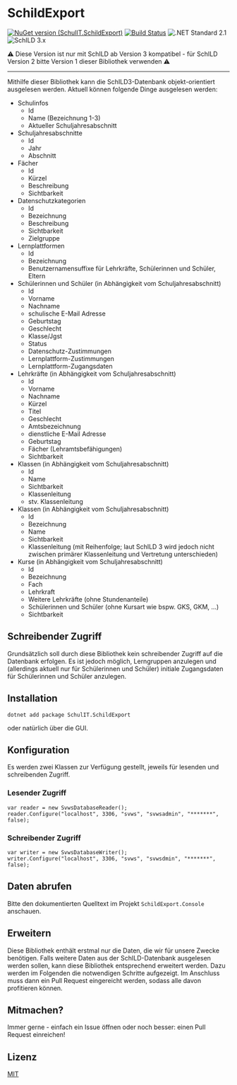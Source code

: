 # SchildExport

[![NuGet version (SchulIT.SchildExport)](https://img.shields.io/nuget/v/SchulIT.SchildExport.svg?style=flat-square)](https://www.nuget.org/packages/SchulIT.SchildExport/)
[![Build Status](https://dev.azure.com/schulit/SchildExport/_apis/build/status/SchulIT.schildexport?branchName=master)](https://dev.azure.com/schulit/SchildExport/_build/latest?definitionId=1&branchName=master)
![.NET Standard 2.1](https://img.shields.io/badge/.NET%20Standard-2.1-brightgreen?style=flat-square)
![SchILD 3.x](https://img.shields.io/badge/SchILD%20-3.x-red?style=flat-square)

⚠️ Diese Version ist nur mit SchILD ab Version 3 kompatibel - für SchILD Version 2 bitte Version 1 dieser Bibliothek verwenden ⚠️

---

Mithilfe dieser Bibliothek kann die SchILD3-Datenbank objekt-orientiert ausgelesen werden. Aktuell können folgende Dinge ausgelesen werden:

* Schulinfos
    * Id
    * Name (Bezeichnung 1-3)
    * Aktueller Schuljahresabschnitt
* Schuljahresabschnitte
    * Id
    * Jahr
    * Abschnitt
* Fächer
    * Id
    * Kürzel
    * Beschreibung
    * Sichtbarkeit
* Datenschutzkategorien
    * Id
    * Bezeichnung
    * Beschreibung
    * Sichtbarkeit
    * Zielgruppe
* Lernplattformen
    * Id
    * Bezeichnung
    * Benutzernamensuffixe für Lehrkräfte, Schülerinnen und Schüler, Eltern
* Schülerinnen und Schüler (in Abhängigkeit vom Schuljahresabschnitt)
    * Id
    * Vorname
    * Nachname
    * schulische E-Mail Adresse
    * Geburtstag
    * Geschlecht
    * Klasse/Jgst
    * Status
    * Datenschutz-Zustimmungen
    * Lernplattform-Zustimmungen
    * Lernplattform-Zugangsdaten
* Lehrkräfte (in Abhängigkeit vom Schuljahresabschnitt)
    * Id
    * Vorname
    * Nachname
    * Kürzel
    * Titel
    * Geschlecht
    * Amtsbezeichnung
    * dienstliche E-Mail Adresse
    * Geburtstag
    * Fächer (Lehramtsbefähigungen)
    * Sichtbarkeit
* Klassen (in Abhängigkeit vom Schuljahresabschnitt)
    * Id
    * Name
    * Sichtbarkeit
    * Klassenleitung
    * stv. Klassenleitung
* Klassen (in Abhängigkeit vom Schuljahresabschnitt)
    * Id
    * Bezeichnung
    * Name
    * Sichtbarkeit
    * Klassenleitung (mit Reihenfolge; laut SchILD 3 wird jedoch nicht zwischen primärer Klassenleitung und Vertretung unterschieden)
* Kurse (in Abhängigkeit vom Schuljahresabschnitt)
    * Id
    * Bezeichnung
    * Fach
    * Lehrkraft
    * Weitere Lehrkräfte (ohne Stundenanteile)
    * Schülerinnen und Schüler (ohne Kursart wie bspw. GKS, GKM, ...)
    * Sichtbarkeit

## Schreibender Zugriff

Grundsätzlich soll durch diese Bibliothek kein schreibender Zugriff auf die Datenbank erfolgen. Es ist jedoch möglich, Lerngruppen anzulegen und (allerdings aktuell nur für Schülerinnen und Schüler) initiale Zugangsdaten für Schülerinnen und Schüler anzulegen.

## Installation

```
dotnet add package SchulIT.SchildExport
```

oder natürlich über die GUI.

## Konfiguration

Es werden zwei Klassen zur Verfügung gestellt, jeweils für lesenden und schreibenden Zugriff.

### Lesender Zugriff

```
var reader = new SvwsDatabaseReader();
reader.Configure("localhost", 3306, "svws", "svwsadmin", "*******", false);
```

### Schreibender Zugriff

```
var writer = new SvwsDatabaseWriter();
writer.Configure("localhost", 3306, "svws", "svwsdmin", "*******", false);
```

## Daten abrufen

Bitte den dokumentierten Quelltext im Projekt `SchildExport.Console` anschauen.

## Erweitern

Diese Bibliothek enthält erstmal nur die Daten, die wir für unsere Zwecke benötigen. Falls weitere Daten aus der SchILD-Datenbank ausgelesen werden sollen, kann diese Bibliothek entsprechend erweitert werden. Dazu werden im Folgenden die notwendigen Schritte aufgezeigt. Im Anschluss muss dann ein Pull Request eingereicht werden, sodass alle davon profitieren können.

## Mitmachen?

Immer gerne - einfach ein Issue öffnen oder noch besser: einen Pull Request einreichen!

## Lizenz

[MIT](./LICENSE.md)